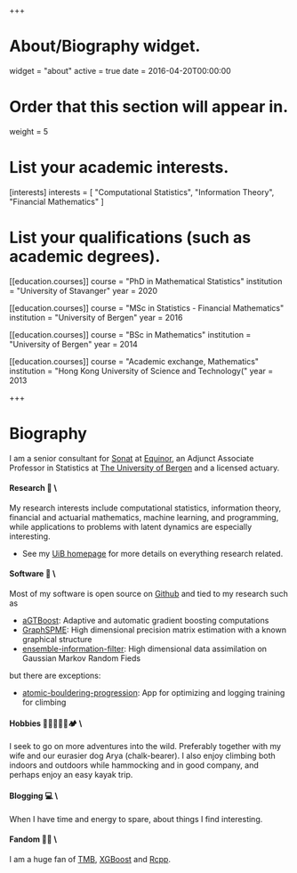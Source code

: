 +++
# About/Biography widget.
widget = "about"
active = true
date = 2016-04-20T00:00:00

# Order that this section will appear in.
weight = 5

# List your academic interests.
[interests]
  interests = [
    "Computational Statistics",
    "Information Theory",
    "Financial Mathematics"
  ]

# List your qualifications (such as academic degrees).
[[education.courses]]
  course = "PhD in Mathematical Statistics"
  institution = "University of Stavanger"
  year = 2020

[[education.courses]]
  course = "MSc in Statistics - Financial Mathematics"
  institution = "University of Bergen"
  year = 2016

[[education.courses]]
  course = "BSc in Mathematics"
  institution = "University of Bergen"
  year = 2014
  
[[education.courses]]
  course = "Academic exchange, Mathematics"
  institution = "Hong Kong University of Science and Technology("
  year = 2013
 
+++

# Biography

I am a senior consultant for [Sonat](https://sonat.no/people/berent-lunde) at [Equinor](https://www.equinor.com/), an Adjunct Associate Professor in Statistics at [The University of Bergen](https://www.uib.no/en/persons/Berent.%C3%85nund.Str%C3%B8mnes.Lunde) and a licensed actuary.

#### Research 🔭 \
My research interests include computational statistics, information theory, financial and actuarial mathematics, machine learning, and programming, while applications to problems with latent dynamics are especially interesting.

- See my [UiB homepage](https://www.uib.no/en/persons/Berent.%C3%85nund.Str%C3%B8mnes.Lunde) for more details  on everything research related.

#### Software 📱 \
Most of my software is open source on [Github](https://github.com/Blunde1) and tied to my research such as 

- [aGTBoost](https://github.com/Blunde1/agtboost): Adaptive and automatic gradient boosting computations
- [GraphSPME](https://github.com/equinor/GraphSPME): High dimensional precision matrix estimation with a known graphical structure
- [ensemble-information-filter](https://github.com/equinor/MIG-data-assimilation): High dimensional data assimilation on Gaussian Markov Random Fieds

but there are exceptions:

- [atomic-bouldering-progression](https://play.google.com/store/apps): App for optimizing and logging training for climbing

#### Hobbies 🧗🏻🐕‍🦺🛶🏕️ \
I seek to go on more adventures into the wild. Preferably together with my wife and our eurasier dog Arya (chalk-bearer).
I also enjoy climbing both indoors and outdoors while hammocking and in good company, and perhaps enjoy an easy kayak trip.

#### Blogging 💻 \
When I have time and energy to spare, about things I find interesting.

#### Fandom 🙏🏻 \
I am a huge fan of 
[TMB](https://github.com/kaskr/adcomp), 
[XGBoost](https://github.com/dmlc/xgboost) and 
[Rcpp](https://github.com/RcppCore/Rcpp).
